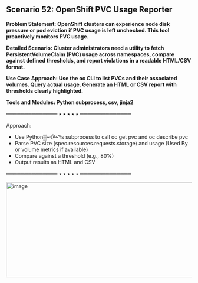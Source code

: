 ## Scenario 52: OpenShift PVC Usage Reporter  
**Problem Statement: OpenShift clusters can experience node disk pressure or pod eviction if PVC usage is left unchecked. This tool proactively monitors PVC usage.**  

**Detailed Scenario: Cluster administrators need a utility to fetch PersistentVolumeClaim (PVC) usage across namespaces, compare against defined thresholds, and report violations in a readable HTML/CSV format.**  

**Use Case Approach:  Use the oc CLI to list PVCs and their associated volumes. Query actual usage. Generate an HTML or CSV report with thresholds clearly highlighted.**  

**Tools and Modules: Python subprocess, csv, jinja2**


══════════════ ⭑ ⭑ ⭑ ⭑ ⭑ ══════════════

Approach:  
- Use Python▒~@~Ys subprocess to call oc get pvc and oc describe pvc  
- Parse PVC size (spec.resources.requests.storage) and usage (Used By or volume metrics if available)  
- Compare against a threshold (e.g., 80%)  
- Output results as HTML and CSV  


══════════════ ⭑ ⭑ ⭑ ⭑ ⭑ ══════════════

<img width="1457" height="257" alt="image" src="https://github.com/user-attachments/assets/778d02cc-03bc-403a-b848-97ec09e091ef" />
